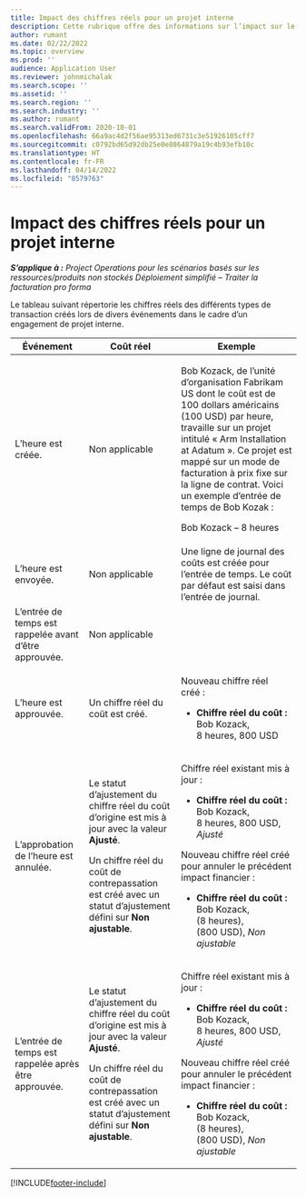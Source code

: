 ```yaml
---
title: Impact des chiffres réels pour un projet interne
description: Cette rubrique offre des informations sur l’impact sur le tableau des chiffres réels lors de divers événements pour un projet interne dans Microsoft Dynamics 365 Project Operations.
author: rumant
ms.date: 02/22/2022
ms.topic: overview
ms.prod: ''
audience: Application User
ms.reviewer: johnmichalak
ms.search.scope: ''
ms.assetid: ''
ms.search.region: ''
ms.search.industry: ''
ms.author: rumant
ms.search.validFrom: 2020-10-01
ms.openlocfilehash: 66a9ac4d2f56ae95313ed6731c3e51926105cff7
ms.sourcegitcommit: c0792bd65d92db25e0e8864879a19c4b93efb10c
ms.translationtype: HT
ms.contentlocale: fr-FR
ms.lasthandoff: 04/14/2022
ms.locfileid: "8579763"
---
```

# <a name="actuals-impact-for-an-internal-project"></a>Impact des chiffres réels pour un projet interne

_**S’applique à :** Project Operations pour les scénarios basés sur les ressources/produits non stockés Déploiement simplifié – Traiter la facturation pro forma_

Le tableau suivant répertorie les chiffres réels des différents types de transaction créés lors de divers événements dans le cadre d’un engagement de projet interne.

| Événement | Coût réel | Exemple |
|---|---|---|
| L’heure est créée. | Non applicable | <p>Bob Kozack, de l’unité d’organisation Fabrikam US dont le coût est de 100 dollars américains (100 USD) par heure, travaille sur un projet intitulé « Arm Installation at Adatum ». Ce projet est mappé sur un mode de facturation à prix fixe sur la ligne de contrat. Voici un exemple d’entrée de temps de Bob Kozak :</p><p>Bob Kozack – 8 heures</p> |
| L’heure est envoyée. | Non applicable | Une ligne de journal des coûts est créée pour l’entrée de temps. Le coût par défaut est saisi dans l’entrée de journal. |
| L’entrée de temps est rappelée avant d’être approuvée. | Non applicable | |
| L’heure est approuvée. | Un chiffre réel du coût est créé. | <p>Nouveau chiffre réel créé :</p><ul><li>**Chiffre réel du coût :** Bob Kozack, 8 heures, 800 USD</li></ul> |
| L’approbation de l’heure est annulée. | <p>Le statut d’ajustement du chiffre réel du coût d’origine est mis à jour avec la valeur **Ajusté**.</p><p>Un chiffre réel du coût de contrepassation est créé avec un statut d’ajustement défini sur **Non ajustable**.</p> | <p>Chiffre réel existant mis à jour :</p><ul><li>**Chiffre réel du coût :** Bob Kozack, 8 heures, 800 USD, *Ajusté*</li></ul><p>Nouveau chiffre réel créé pour annuler le précédent impact financier :</p><ul><li>**Chiffre réel du coût :** Bob Kozack, (8 heures), (800 USD), *Non ajustable*</li></ul> |
| L’entrée de temps est rappelée après être approuvée. | <p>Le statut d’ajustement du chiffre réel du coût d’origine est mis à jour avec la valeur **Ajusté**.</p><p>Un chiffre réel du coût de contrepassation est créé avec un statut d’ajustement défini sur **Non ajustable**.</p> | <p>Chiffre réel existant mis à jour :</p><ul><li>**Chiffre réel du coût :** Bob Kozack, 8 heures, 800 USD, *Ajusté*</li></ul><p>Nouveau chiffre réel créé pour annuler le précédent impact financier :</p><ul><li>**Chiffre réel du coût :** Bob Kozack, (8 heures), (800 USD), *Non ajustable*</li></ul> |

[!INCLUDE[footer-include](../includes/footer-banner.md)]
